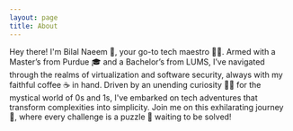 ```yaml
---
layout: page
title: About
---
```


Hey there! I'm Bilal Naeem 🚀, your go-to tech maestro 🎩✨. Armed with a Master’s from Purdue 🎓 and a Bachelor’s from LUMS, I’ve navigated through the realms of virtualization and software security, always with my faithful coffee ☕ in hand. Driven by an unending curiosity 🕵️‍♂️ for the mystical world of 0s and 1s, I've embarked on tech adventures that transform complexities into simplicity. Join me on this exhilarating journey 🌌, where every challenge is a puzzle 🧩 waiting to be solved!

